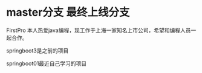 # master分支 最终上线分支
FirstPro
本人热爱java编程，现工作于上海一家知名上市公司，希望和编程人员一起合作。

springboot3是之前的项目

springboot01最近自己学习的项目
